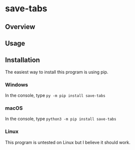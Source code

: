 # save-tabs

## Overview


## Usage


## Installation

The easiest way to install this program is using pip.

### Windows

In the console, type `py -m pip install save-tabs`

### macOS

In the console, type `python3 -m pip install save-tabs`

### Linux

This program is untested on Linux but I believe it should work.
